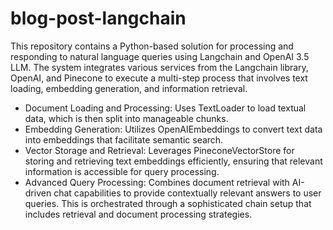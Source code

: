 # blog-post-langchain
This repository contains a Python-based solution for processing and responding to natural language queries using Langchain and OpenAI 3.5 LLM. The system integrates various services from the Langchain library, OpenAI, and Pinecone to execute a multi-step process that involves text loading, embedding generation, and information retrieval.

- Document Loading and Processing: Uses TextLoader to load textual data, which is then split into manageable chunks.
- Embedding Generation: Utilizes OpenAIEmbeddings to convert text data into embeddings that facilitate semantic search.
- Vector Storage and Retrieval: Leverages PineconeVectorStore for storing and retrieving text embeddings efficiently, ensuring that relevant information is accessible for query processing.
- Advanced Query Processing: Combines document retrieval with AI-driven chat capabilities to provide contextually relevant answers to user queries. This is orchestrated through a sophisticated chain setup that includes retrieval and document processing strategies.
